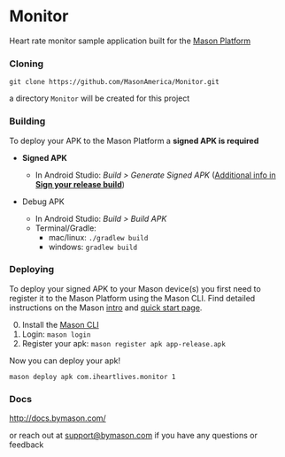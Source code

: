# Monitor

Heart rate monitor sample application built for the [Mason Platform](https://bymason.com/)

### Cloning

`git clone https://github.com/MasonAmerica/Monitor.git`

a directory `Monitor` will be created for this project

### Building

To deploy your APK to the Mason Platform a **signed APK is required**

- **Signed APK**
    - In Android Studio: *Build > Generate Signed APK*
    ([Additional info in **Sign your release build**](https://developer.android.com/studio/publish/app-signing.html))

- Debug APK
    - In Android Studio: *Build > Build APK*
    - Terminal/Gradle:
        - mac/linux: `./gradlew build`
        - windows: `gradlew build`

### Deploying

To deploy your signed APK to your Mason device(s) you first need to register it to the Mason Platform
using the Mason CLI. Find detailed instructions on the Mason [intro](http://docs.bymason.com/intro/) and
[quick start page](http://docs.bymason.com/quick-start/).


0. Install the [Mason CLI](http://docs.bymason.com/getting-started/)
1. Login: `mason login`
2. Register your apk: `mason register apk app-release.apk`

Now you can deploy your apk!

`mason deploy apk com.iheartlives.monitor 1`

### Docs

http://docs.bymason.com/

or reach out at [support@bymason.com](mailto://support@bymason.com) if you have any questions or feedback
